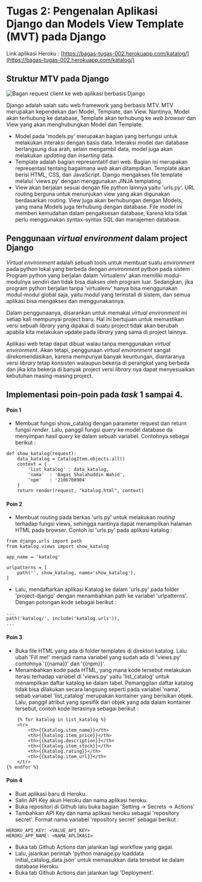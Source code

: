 # Tugas 2: Pengenalan Aplikasi Django dan Models View Template (MVT) pada Django

Link aplikasi Heroku : [https://bagas-tugas-002.herokuapp.com/katalog/](https://bagas-tugas-002.herokuapp.com/katalog/)

## Struktur MTV pada Django

![Bagan _request_ client ke web aplikasi berbasis Django](https://1.bp.blogspot.com/-u-n0WYPhc3o/X9nFtvNZB-I/AAAAAAAADrE/kD5gMaz4kNQIZyaUcaJJFVpDxdKrfoOwgCLcBGAsYHQ/s602/3.%2BPython%2BDjango%2B-%2BModul%2B2_Page2_Image5.jpg)


Django adalah salah satu web framework yang berbasis MTV. MTV merupakan kependekan dari Model, Template, dan View. Nantinya, Model akan terhubung ke database, Template akan terhubung ke _web browser_ dan View yang akan menghubungkan Model dan Template.

* Model pada 'models.py' merupakan bagian yang berfungsi untuk melakukan interaksi dengan basis data. Interaksi model dan database berlangsung dua arah, selain mengambil data, model juga akan melakukan _updating_ dan _inserting_ data.
* Template adalah bagian representatif dari web. Bagian ini merupakan representasi tentang bagaimana _web_ akan ditampilkan. Template akan berisi HTML, CSS, dan JavaScript. Django mengakses file template melalui 'views.py' dengan menggunakan JINJA templating.
* View akan berjalan sesuai dengan file python lainnya yaitu 'urls.py'. URL routing berguna untuk menunjukan view yang akan digunakan berdasarkan routing. View juga akan berhubungan dengan Models, yang mana Models juga terhubung dengan database. File model ini memberi kemudahan dalam pengaksesan database, karena kita tidak perlu menggunakan syntax-syntax SQL dan manajemen database.

## Penggunaan _virtual environment_ dalam project Django

_Virtual environment_ adalah sebuah tools untuk membuat suatu _environment_ pada python lokal yang berbeda dengan _environment_ python pada sistem . Program python yang berjalan dalam 'virtualenv' akan memiliki modul-modulnya sendiri dan tidak bisa diakses oleh program luar. Sedangkan, jika program python berjalan tanpa 'virtualenv' hanya bisa menggunakan modul-modul global saja, yaitu modul yang terinstall di sistem, dan semua aplikasi bisa mengakses dan menggunakannya.

Dalam penggunaanya, disarankan untuk memakai _virtual environment_ ini setiap kali mempunyai project baru. Hal ini bertujuan untuk memastikan versi sebuah _library_ yang dipakai di suatu project tidak akan berubah apabila kita melakukan update pada _library_ yang sama di project lainnya.

Aplikasi web tetap dapat dibuat walau tanpa menggunakan _virtual environment_. Akan tetapi, penggunaan _virtual environment_ sangat direkomendasikan, karena mempunyai banyak keuntungan, diantaranya versi _library_ tetap konsisten walaupun bekerja di perangkat yang berbeda dan jika kita bekerja di banyak project versi _library_ nya dapat menyesuaikan kebutuhan masing-masing project.

## Implementasi poin-poin pada _task_ 1 sampai 4.

#### Poin 1 
* Membuat fungsi show_catalog dengan parameter request dan return fungsi _render_. Lalu, panggil fungsi _query_ ke model database da menyimpan hasil _query_ ke dalam sebuah variabel. Contohnya sebagai berikut :

```shell
def show_katalog(request):
    data_katalog = CatalogItem.objects.all()
    context = {
        'list_katalog' : data_katalog,
        'nama'  : 'Bagas Shalahuddin Wahid',
        'npm'   : '2106708904'
    }
    return render(request, "katalog.html", context)
```

#### Poin 2
* Membuat routing pada berkas 'urls.py' untuk melakukan _routing_ terhadap fungsi views, sehingga nantinya dapat menampilkan halaman HTML pada browser. Contoh isi 'urls.py' pada aplikasi katalog :

```shell
from django.urls import path
from katalog.views import show_katalog

app_name = 'katalog'

urlpatterns = [
    path('', show_katalog, name='show_katalog'),
]
```

* Lalu, mendaftarkan aplikasi Katalog ke dalam 'urls.py' pada folder 'project-django' dengan menambahkan path ke variabel 'urlpatterns'. Dengan potongan kode sebagai berikut :

```shell
...
path('katalog/', include('katalog.urls')),
...
```

#### Poin 3
* Buka file HTML yang ada di folder templates di direktori katalog. Lalu ubah 'Fill me!' menjadi nama variabel yang sudah ada di 'views.py' contohnya '{{nama}}' dan '{{npm}}'.
* Menambahkan kode pada HTML, yang mana kode tersebut melakukan iterasi terhadap variabel di 'views.py' yaitu 'list_catalog' untuk menampilkan daftar katalog ke dalam tabel. Pemanggilan daftar katalog tidak bisa dilakukan secara langsung seperti pada variabel 'nama', sebab variabel 'list_catalog' merupakan kontainer yang berisikan objek. Lalu, panggil atribut yang spesifik dari objek yang ada dalam kontainer tersebut, contoh kode iterasinya sebagai berikut :

```shell
    {% for katalog in list_katalog %}
    <tr>
        <th>{{katalog.item_name}}</th>
        <th>{{katalog.item_price}}</th>
        <th>{{katalog.description}}</th>
        <th>{{katalog.item_stock}}</th>
        <th>{{katalog.rating}}</th>
        <th>{{katalog.item_url}}</th>
    </tr>
{% endfor %}
```

#### Poin 4
* Buat aplikasi baru di Heroku.
* Salin API Key akun Heroku dan nama aplikasi heroku.
* Buka repositori di Github lalu buka bagian 'Setting -> Secrets -> Actions'
* Tambahkan API Key dan nama aplikasi heroku sebagai 'repository secret'. Format nama variabel 'repository secret' sebagai berikut :
```shell
HEROKU_API_KEY: <VALUE_API_KEY>
HEROKU_APP_NAME: <NAMA_APLIKASI>
```
* Buka tab Github Actions dan jalankan lagi workflow yang gagal.
* Lalu, jalankan perintah 'python manage.py loaddata initial_catalog_data.json' untuk memasukkan data tersebut ke dalam database Heroku.
* Buka tab Github Actions dan jalankan lagi 'Deployment'.
